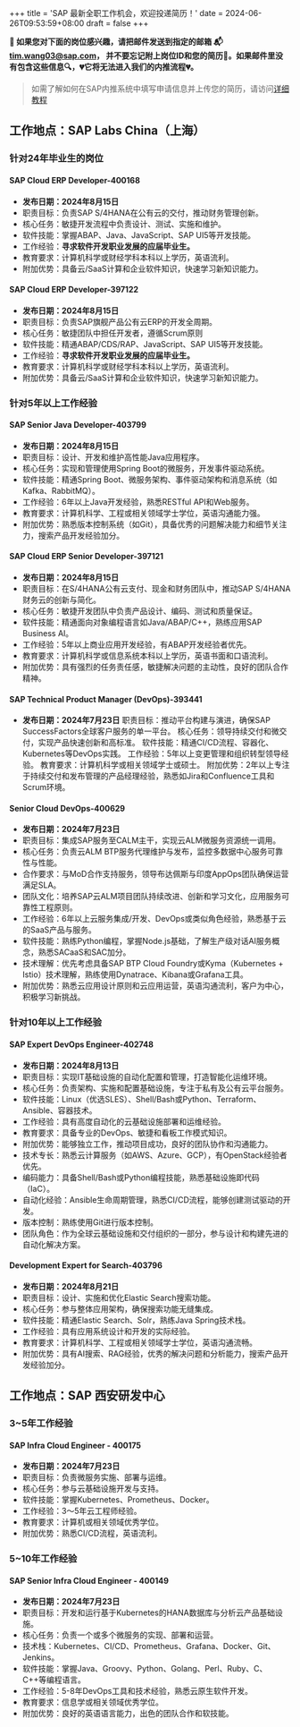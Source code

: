 +++
title = 'SAP 最新全职工作机会，欢迎投递简历！'
date = 2024-06-26T09:53:59+08:00
draft = false
+++

**📢 如果您对下面的岗位感兴趣，请把邮件发送到指定的邮箱
📬[tim.wang03@sap.com](mailto:tim.wang03@sap.com)，
并不要忘记附上岗位ID和您的简历📄。如果邮件里没有包含这些信息🔍，💔它将无法进入我们的内推流程💔。**
> 如需了解如何在SAP内推系统中填写申请信息并上传您的简历，请访问[详细教程](/sap/how-to-apply)

## 工作地点：SAP Labs China（上海）

### 针对24年毕业生的岗位

#### SAP Cloud ERP Developer-400168

- **发布日期：2024年8月15日**
- 职责目标：负责SAP S/4HANA在公有云的交付，推动财务管理创新。
- 核心任务：敏捷开发流程中负责设计、测试、实施和维护。
- 软件技能：掌握ABAP、Java、JavaScript、SAP UI5等开发技能。
- 工作经验：**寻求软件开发职业发展的应届毕业生。**
- 教育要求：计算机科学或财经学科本科以上学历，英语流利。
- 附加优势：具备云/SaaS计算和企业软件知识，快速学习新知识能力。

#### SAP Cloud ERP Developer-397122

- **发布日期：2024年8月15日**
- 职责目标：负责SAP旗舰产品公有云ERP的开发全周期。
- 核心任务：敏捷团队中担任开发者，遵循Scrum原则
- 软件技能：精通ABAP/CDS/RAP、JavaScript、SAP UI5等开发技能。
- 工作经验：**寻求软件开发职业发展的应届毕业生。**
- 教育要求：计算机科学或财经学科本科以上学历，英语流利。
- 附加优势：具备云/SaaS计算和企业软件知识，快速学习新知识能力。


<!-- ### 针对1~3年工作经验 -->

<!-- ### 针对3~5年工作经验 -->


### 针对5年以上工作经验

#### SAP Senior Java Developer-403799

- **发布日期：2024年8月15日**
- 职责目标：设计、开发和维护高性能Java应用程序。
- 核心任务：实现和管理使用Spring Boot的微服务，开发事件驱动系统。
- 软件技能：精通Spring Boot、微服务架构、事件驱动架构和消息系统（如Kafka、RabbitMQ）。
- 工作经验：6年以上Java开发经验，熟悉RESTful API和Web服务。
- 教育要求：计算机科学、工程或相关领域学士学位，英语沟通能力强。
- 附加优势：熟悉版本控制系统（如Git），具备优秀的问题解决能力和细节关注力，搜索产品开发经验加分。

#### SAP Cloud ERP Senior Developer-397121

- **发布日期：2024年8月15日**
- 职责目标：在S/4HANA公有云支付、现金和财务团队中，推动SAP S/4HANA财务云的创新与简化。
- 核心任务：敏捷开发团队中负责产品设计、编码、测试和质量保证。
- 软件技能：精通面向对象编程语言如Java/ABAP/C++，熟练应用SAP Business AI。
- 工作经验：5年以上商业应用开发经验，有ABAP开发经验者优先。
- 教育要求：计算机科学或信息系统本科以上学历，英语书面和口语流利。
- 附加优势：具有强烈的任务责任感，敏捷解决问题的主动性，良好的团队合作精神。

#### SAP Technical Product Manager (DevOps)-393441

- **发布日期：2024年7月23日**
职责目标：推动平台构建与演进，确保SAP SuccessFactors全球客户服务的单一平台。
核心任务：领导持续交付和微交付，实现产品快速创新和高标准。
软件技能：精通CI/CD流程、容器化、Kubernetes等DevOps实践。
工作经验：5年以上变更管理和组织转型领导经验。
教育要求：计算机科学或相关领域学士或硕士。
附加优势：2年以上专注于持续交付和发布管理的产品经理经验，熟悉如Jira和Confluence工具和Scrum环境。

#### Senior Cloud DevOps-400629

- **发布日期：2024年7月23日**
- 职责目标：集成SAP服务至CALM主干，实现云ALM微服务资源统一调用。
- 核心任务：负责云ALM BTP服务代理维护与发布，监控多数据中心服务可靠性与性能。
- 合作要求：与MoD合作支持服务，领导布达佩斯与印度AppOps团队确保运营满足SLA。
- 团队文化：培养SAP云ALM项目团队持续改进、创新和学习文化，应用服务可靠性工程原则。
- 工作经验：6年以上云服务集成/开发、DevOps或类似角色经验，熟悉基于云的SaaS产品与服务。
- 软件技能：熟练Python编程，掌握Node.js基础，了解生产级对话AI服务概念，熟悉SACaaS和SAC加分。
- 技术理解：优先考虑具备SAP BTP Cloud Foundry或Kyma（Kubernetes + Istio）技术理解，熟练使用Dynatrace、Kibana或Grafana工具。
- 附加优势：熟悉云应用设计原则和云应用运营，英语沟通流利，客户为中心，积极学习新挑战。

### 针对10年以上工作经验

#### SAP Expert DevOps Engineer-402748

- **发布日期：2024年8月13日**
- 职责目标：实现IT基础设施的自动化配置和管理，打造智能化运维环境。
- 核心任务：负责架构、实施和配置基础设施，专注于私有及公有云平台服务。
- 软件技能：Linux（优选SLES）、Shell/Bash或Python、Terraform、Ansible、容器技术。
- 工作经验：具有高度自动化的云基础设施部署和运维经验。
- 教育要求：具备专业的DevOps、敏捷和看板工作模式知识。
- 附加优势：能够独立工作，推动项目成功，良好的团队协作和沟通能力。
- 技术专长：熟悉云计算服务（如AWS、Azure、GCP），有OpenStack经验者优先。
- 编码能力：具备Shell/Bash或Python编程技能，熟悉基础设施即代码（IaC）。
- 自动化经验：Ansible生命周期管理，熟悉CI/CD流程，能够创建测试驱动的开发。
- 版本控制：熟练使用Git进行版本控制。
- 团队角色：作为全球云基础设施和交付组织的一部分，参与设计和构建先进的自动化解决方案。

#### Development Expert for Search-403796

- **发布日期：2024年8月21日**
- 职责目标：设计、实施和优化Elastic Search搜索功能。
- 核心任务：参与整体应用架构，确保搜索功能无缝集成。
- 软件技能：精通Elastic Search、Solr，熟练Java Spring技术栈。
- 工作经验：具有应用系统设计和开发的实际经验。
- 教育要求：计算机科学、工程或相关领域学士学位，英语沟通流畅。
- 附加优势：具有AI搜索、RAG经验，优秀的解决问题和分析能力，搜索产品开发经验加分。


## 工作地点：SAP 西安研发中心

### 3~5年工作经验

#### SAP Infra Cloud Engineer - 400175

- **发布日期：2024年7月23日**
- 职责目标：负责微服务实施、部署与运维。
- 核心任务：参与云基础设施开发与支持。
- 软件技能：掌握Kubernetes、Prometheus、Docker。
- 工作经验：3～5年云工程师经验。
- 教育要求：计算机或相关领域优秀学位。
- 附加优势：熟悉CI/CD流程，英语流利。

### 5~10年工作经验

#### SAP Senior Infra Cloud Engineer - 400149

- **发布日期：2024年7月23日**
- 职责目标：开发和运行基于Kubernetes的HANA数据库与分析云产品基础设施。
- 核心任务：负责一个或多个微服务的实现、部署和运营。
- 技术栈：Kubernetes、CI/CD、Prometheus、Grafana、Docker、Git、Jenkins。
- 软件技能：掌握Java、Groovy、Python、Golang、Perl、Ruby、C、C++等编程语言。
- 工作经验：5-8年DevOps工具和技术经验，熟悉云原生软件开发。
- 教育要求：信息学或相关领域优秀学位。
- 附加优势：良好的英语语言能力，出色的团队合作和软技能。
